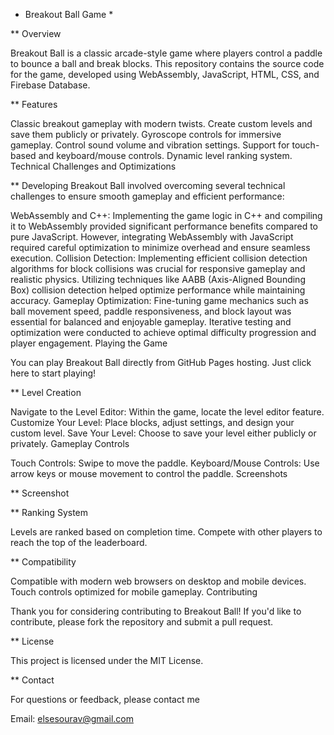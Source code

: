 * Breakout Ball Game *

** Overview

Breakout Ball is a classic arcade-style game where players control a paddle to bounce a ball and break blocks. This repository contains the source code for the game, developed using WebAssembly, JavaScript, HTML, CSS, and Firebase Database.

** Features

Classic breakout gameplay with modern twists.
Create custom levels and save them publicly or privately.
Gyroscope controls for immersive gameplay.
Control sound volume and vibration settings.
Support for touch-based and keyboard/mouse controls.
Dynamic level ranking system.
Technical Challenges and Optimizations

** Developing Breakout Ball involved overcoming several technical challenges to ensure smooth gameplay and efficient performance:

WebAssembly and C++: Implementing the game logic in C++ and compiling it to WebAssembly provided significant performance benefits compared to pure JavaScript. However, integrating WebAssembly with JavaScript required careful optimization to minimize overhead and ensure seamless execution.
Collision Detection: Implementing efficient collision detection algorithms for block collisions was crucial for responsive gameplay and realistic physics. Utilizing techniques like AABB (Axis-Aligned Bounding Box) collision detection helped optimize performance while maintaining accuracy.
Gameplay Optimization: Fine-tuning game mechanics such as ball movement speed, paddle responsiveness, and block layout was essential for balanced and enjoyable gameplay. Iterative testing and optimization were conducted to achieve optimal difficulty progression and player engagement.
Playing the Game

You can play Breakout Ball directly from GitHub Pages hosting. Just click here to start playing!

** Level Creation

Navigate to the Level Editor: Within the game, locate the level editor feature.
Customize Your Level: Place blocks, adjust settings, and design your custom level.
Save Your Level: Choose to save your level either publicly or privately.
Gameplay Controls

Touch Controls: Swipe to move the paddle.
Keyboard/Mouse Controls: Use arrow keys or mouse movement to control the paddle.
Screenshots


** Screenshot


** Ranking System

Levels are ranked based on completion time.
Compete with other players to reach the top of the leaderboard.

** Compatibility

Compatible with modern web browsers on desktop and mobile devices.
Touch controls optimized for mobile gameplay.
Contributing

Thank you for considering contributing to Breakout Ball! If you'd like to contribute, please fork the repository and submit a pull request.

** License

This project is licensed under the MIT License.

** Contact

For questions or feedback, please contact me

Email: elsesourav@gmail.com

